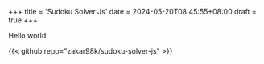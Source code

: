 +++
title = 'Sudoku Solver Js'
date = 2024-05-20T08:45:55+08:00
draft = true
+++

Hello world

{{< github repo="zakar98k/sudoku-solver-js" >}}

